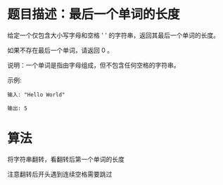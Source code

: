 # 题目描述：最后一个单词的长度
给定一个仅包含大小写字母和空格 ' ' 的字符串，返回其最后一个单词的长度。

如果不存在最后一个单词，请返回 0 。

说明：一个单词是指由字母组成，但不包含任何空格的字符串。

示例:

    输入: "Hello World"

    输出: 5
    
# 算法
将字符串翻转，看翻转后第一个单词的长度

注意翻转后开头遇到连续空格需要跳过
